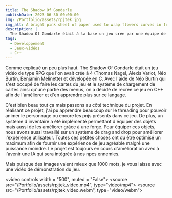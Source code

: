 ```yaml
---
title: The Shadow Of Gondarle
publishDate: 2023-06-30 00:00:00
img: /Portfolio/assets/rpjtek.jpg
img_alt: A bright pink sheet of paper used to wrap flowers curves in front of rich blue background
description: |
  The Shadow Of Gondarle était à la base un jeu crée par une équipe de 4 développeur en C (Thomas Nagel, Alexis Variot, Néo Burtin, Benjamin Melinette). Avec l'aide de Néo Burtin, j'ai décidé de refaire le jeu en C++ afin de l'améliorer.
tags:
  - Développement
  - Jeux-vidéos
  - C++
---
```


Comme expliqué un peu plus haut. The Shadow Of Gondarle était un jeu vidéo de type RPG que l'on avait crée à 4 (Thomas Nagel, Alexis Variot, Néo Burtin, Benjamin Melinette) et dévelopée en C. Avec l'aide de Néo Burtin qui s'est occupé de faire les cartes du jeu et le système de chargement de cartes ainsi qu'une partie des menus, on a décidé de recrée ce jeu en C++ afin de l'améliorer et d'en apprendre plus sur ce langage.

C'est bien beau tout ça mais passons au côté technique du projet. En réalisant ce projet, j'ai pu apprendre beaucoup sur le threading pour pouvoir animer le personnage ou encore les pnjs présents dans ce jeu. De plus, un système d'inventaire a été implémenté permettant d'équiper des objets mais aussi de les améliorer grâce à une forge. Pour équiper ces objets, nous avons aussi travaillé sur un système de drag and drop pour améliorer l'expérience utilisateur. Toutes ces petites choses ont du être optimisé un maximum afin de fournir une expérience de jeu agréable malgré une puissance moindre. Le projet est toujours en cours d'amélioration avec à l'avenir une IA qui sera intégrée à nos npcs ennemies.

Mais puisque des images valent mieux que 1000 mots, je vous laisse avec une vidéo de démonstration du jeu.

<video controls width = "500", muted = "False">
  <source src="/Portfolio/assets/rpjtek_video.mp4", type="video/mp4">
  <source src="/Portfolio/assets/rpjtek_video.webm", type="video/webm">
</video>
